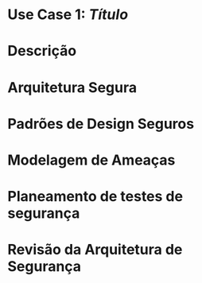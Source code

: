 # Use Case 1: $Título$
# Descrição

# Arquitetura Segura

# Padrões de Design Seguros

# Modelagem de Ameaças

# Planeamento de testes de segurança

# Revisão da Arquitetura de Segurança


